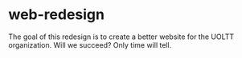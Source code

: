 # web-redesign


The goal of this redesign is to create a better website for the UOLTT organization. Will we succeed? Only time will tell.
